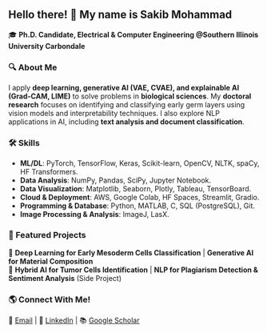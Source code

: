 ## Hello there! 👋 My name is Sakib Mohammad

🎓 **Ph.D. Candidate, Electrical & Computer Engineering @Southern Illinois University Carbondale**  

### 🔍 About Me
I apply **deep learning, generative AI (VAE, CVAE), and explainable AI (Grad-CAM, LIME)** to solve problems in **biological sciences**. My **doctoral research** focuses on identifying and classifying early germ layers using vision models and interpretability techniques. I also explore NLP applications in AI, including **text analysis and document classification**.  

### 🛠 Skills
- **ML/DL**: PyTorch, TensorFlow, Keras, Scikit-learn, OpenCV, NLTK, spaCy, HF Transformers. 
- **Data Analysis**: NumPy, Pandas, SciPy, Jupyter Notebook.  
- **Data Visualization**: Matplotlib, Seaborn, Plotly, Tableau, TensorBoard. 
- **Cloud & Deployment**: AWS, Google Colab, HF Spaces, Streamlit, Gradio. 
- **Programming & Database**: Python, MATLAB, C, SQL (PostgreSQL), Git.
-  **Image Processing & Analysis**: ImageJ, LasX.
  
### 🚀 Featured Projects
🔹 **Deep Learning for Early Mesoderm Cells Classification** | **Generative AI for Material Composition**  
🔹 **Hybrid AI for Tumor Cells Identification** | **NLP for Plagiarism Detection & Sentiment Analysis** (Side Project)

### 🌎 Connect With Me!
📧 [Email](mailto:sakibmohammad1994@gmail.com) | 🔗 [LinkedIn](https://www.linkedin.com/in/sakibmohammad1) | 📚 [Google Scholar](https://scholar.google.com/citations?user=4wFZT0AAAAAJ&hl=en)  
